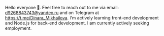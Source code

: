 Hello everyone 👋.
Feel free to reach out to me via email: d9268843743@yandex.ru and on Telegram at https://t.me/Dinara_Mikhailova.
I'm actively learning front-end development and Node.js for back-end development.
I am currently actively seeking employment.
